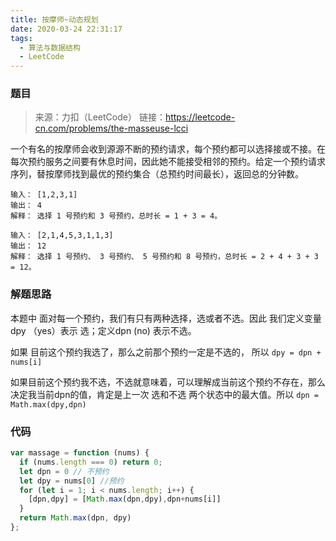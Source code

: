 ```yaml
---
title: 按摩师~动态规划
date: 2020-03-24 22:31:17
tags:
  - 算法与数据结构
  - LeetCode
---
```

### 题目

>来源：力扣（LeetCode）
>链接：https://leetcode-cn.com/problems/the-masseuse-lcci

一个有名的按摩师会收到源源不断的预约请求，每个预约都可以选择接或不接。在每次预约服务之间要有休息时间，因此她不能接受相邻的预约。给定一个预约请求序列，替按摩师找到最优的预约集合（总预约时间最长），返回总的分钟数。
```
输入： [1,2,3,1]
输出： 4
解释： 选择 1 号预约和 3 号预约，总时长 = 1 + 3 = 4。
```
```
输入： [2,1,4,5,3,1,1,3]
输出： 12
解释： 选择 1 号预约、 3 号预约、 5 号预约和 8 号预约，总时长 = 2 + 4 + 3 + 3 = 12。
```
### 解题思路
本题中 面对每一个预约，我们有只有两种选择，选或者不选。因此 我们定义变量dpy （yes）表示 选；定义dpn (no) 表示不选。

如果 目前这个预约我选了，那么之前那个预约一定是不选的， 所以 `dpy = dpn + nums[i]`

如果目前这个预约我不选，不选就意味着，可以理解成当前这个预约不存在，那么决定我当前dpn的值，肯定是上一次 选和不选 两个状态中的最大值。所以 `dpn = Math.max(dpy,dpn)`

### 代码
```js
var massage = function (nums) {
  if (nums.length === 0) return 0;
  let dpn = 0 // 不预约
  let dpy = nums[0] //预约
  for (let i = 1; i < nums.length; i++) {
    [dpn,dpy] = [Math.max(dpn,dpy),dpn+nums[i]]
  }
  return Math.max(dpn, dpy)
};
```